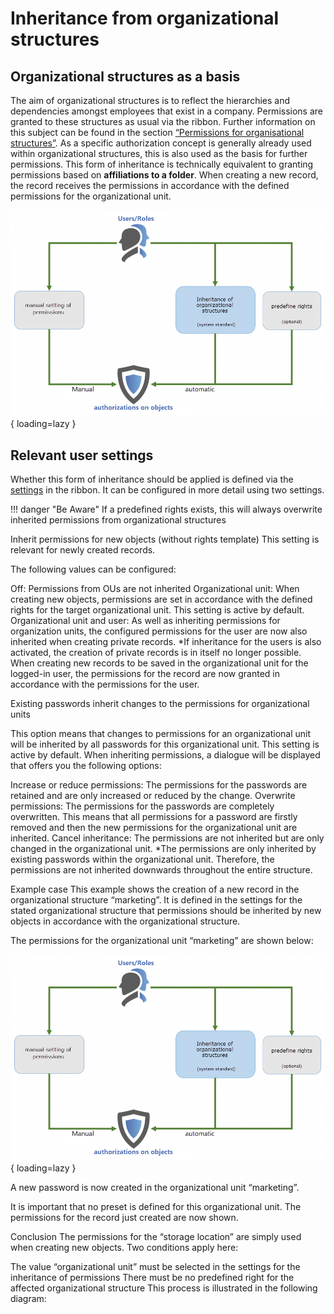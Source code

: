 # Inheritance from organizational structures

## Organizational structures as a basis

The aim of organizational structures is to reflect the hierarchies and dependencies amongst employees that exist in a company. Permissions are granted to these structures as usual via the ribbon. Further information on this subject can be found in the section [“Permissions for organisational structures”]({{url.placeholder}}). As a specific authorization concept is generally already used within organizational structures, this is also used as the basis for further permissions. This form of inheritance is technically equivalent to granting permissions based on **affiliations to a folder**. When creating a new record, the record receives the permissions in accordance with the defined permissions for the organizational unit.

![PLACEHOLDER](/assets/en/permission/automated-setting-of-permissions/automated-setting-of-permissions-1.png){ loading=lazy }

## Relevant user settings

Whether this form of inheritance should be applied is defined via the [settings]({{url.placeholder}}) in the ribbon. It can be configured in more detail using two settings.

!!! danger "Be Aware"
    If a predefined rights exists, this will always overwrite inherited permissions from organizational structures

Inherit permissions for new objects (without rights template)
This setting is relevant for newly created records.



The following values can be configured:

Off: Permissions from OUs are not inherited
Organizational unit: When creating new objects, permissions are set in accordance with the defined rights for the target organizational unit. This setting is active by default.
Organizational unit and user: As well as inheriting permissions for organization units, the configured permissions for the user are now also inherited when creating private records.
*If inheritance for the users is also activated, the creation of private records is in itself no longer possible. When creating new records to be saved in the organizational unit for the logged-in user, the permissions for the record are now granted in accordance with the permissions for the user.

Existing passwords inherit changes to the permissions for organizational units


This option means that changes to permissions for an organizational unit will be inherited by all passwords for this organizational unit. This setting is active by default. When inheriting permissions, a dialogue will be displayed that offers you the following options:

Increase or reduce permissions: The permissions for the passwords are retained and are only increased or reduced by the change.
Overwrite permissions: The permissions for the passwords are completely overwritten. This means that all permissions for a password are firstly removed and then the new permissions for the organizational unit are inherited.
Cancel inheritance: The permissions are not inherited but are only changed in the organizational unit.
*The permissions are only inherited by existing passwords within the organizational unit. Therefore, the permissions are not inherited downwards throughout the entire structure.

Example case
This example shows the creation of a new record in the organizational structure “marketing”. It is defined in the settings for the stated organizational structure that permissions should be inherited by new objects in accordance with the organizational structure.

The permissions for the organizational unit “marketing” are shown below:

![PLACEHOLDER](/assets/en/permission/automated-setting-of-permissions/automated-setting-of-permissions-1.png){ loading=lazy }

A new password is now created in the organizational unit “marketing”.



It is important that no preset is defined for this organizational unit. The permissions for the record just created are now shown.



Conclusion
The permissions for the “storage location” are simply used when creating new objects. Two conditions apply here:

The value “organizational unit” must be selected in the settings for the inheritance of permissions
There must be no predefined right for the affected organizational structure
This process is illustrated in the following diagram:

